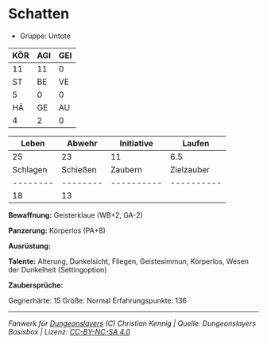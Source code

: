 # Schatten  
- Gruppe: Untote  

| KÖR | AGI | GEI |  
| --- | --- | --- |  
| 11  | 11  | 0   |
| ST  | BE  | VE  |  
| 5   | 0   | 0   |
| HÄ  | GE  | AU  |  
| 4   | 2   | 0   |


| Leben    | Abwehr   | Initiative | Laufen     |
| -------- | -------- | ---------- | ---------- |
| 25       | 23       | 11         | 6.5        |
| Schlagen | Schießen | Zaubern    | Zielzauber |
| -------- | -------- | ---------- | ---------- |
| 18       | 13       |            |            |

**Bewaffnung:**
Geisterklaue (WB+2, GA-2)

**Panzerung:**
Körperlos (PA+8)

**Ausrüstung:**


**Talente:**
Alterung, Dunkelsicht, Fliegen, Geistesimmun, Körperlos, Wesen der Dunkelheit (Settingoption)

**Zaubersprüche:**


Gegnerhärte: 15
Größe: Normal
Erfahrungspunkte: 136



___
*Fanwerk für [Dungeonslayers](https://www.dungeonslayers.net/) (C) Christian Kennig | Quelle: Dungeonslayers Basisbox | Lizenz: [CC-BY-NC-SA 4.0](https://creativecommons.org/licenses/by-nc-sa/4.0/deed.de)*